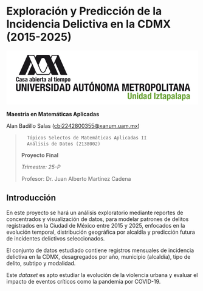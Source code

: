# Exploración y Predicción de la Incidencia Delictiva en la CDMX (2015-2025)

![uami](./figuras/uami.png)

**Maestría en Matemáticas Aplicadas**

Alan Badillo Salas (cbi2242800355@xanum.uam.mx)

>       Tópicos Selectos de Matemáticas Aplicadas II
>       Análisis de Datos (2138002)
> 
> **Proyecto Final**
> 
> *Trimestre: 25-P*
>
> Profesor: Dr. Juan Alberto Martínez Cadena

## Introducción

En este proyecto se hará un análisis exploratorio mediante reportes de concentrados y visualización de datos, para modelar patrones de delitos registrados en la Ciudad de México entre 2015 y 2025, enfocados en la evolución temporal, distribución geográfica por alcaldía y predicción futura de incidentes delictivos seleccionados.

El conjunto de datos estudiado contiene registros mensuales de incidencia delictiva en la CDMX, desagregados por año, municipio (alcaldía), tipo de delito, subtipo y modalidad. 

Este *dataset* es apto estudiar la evolución de la violencia urbana y evaluar el impacto de eventos críticos como la pandemia por COVID-19.
